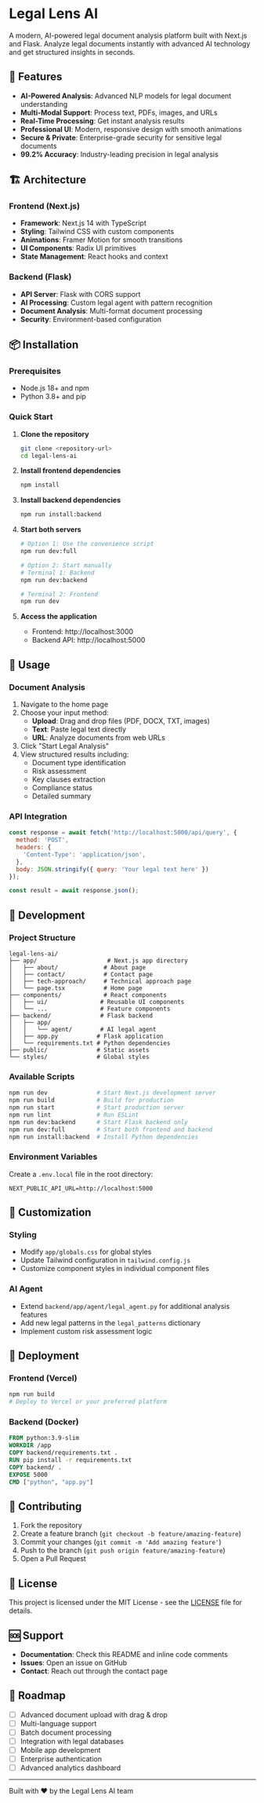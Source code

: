 # Legal Lens AI

A modern, AI-powered legal document analysis platform built with Next.js and Flask. Analyze legal documents instantly with advanced AI technology and get structured insights in seconds.

## 🚀 Features

- **AI-Powered Analysis**: Advanced NLP models for legal document understanding
- **Multi-Modal Support**: Process text, PDFs, images, and URLs
- **Real-Time Processing**: Get instant analysis results
- **Professional UI**: Modern, responsive design with smooth animations
- **Secure & Private**: Enterprise-grade security for sensitive legal documents
- **99.2% Accuracy**: Industry-leading precision in legal analysis

## 🏗️ Architecture

### Frontend (Next.js)
- **Framework**: Next.js 14 with TypeScript
- **Styling**: Tailwind CSS with custom components
- **Animations**: Framer Motion for smooth transitions
- **UI Components**: Radix UI primitives
- **State Management**: React hooks and context

### Backend (Flask)
- **API Server**: Flask with CORS support
- **AI Processing**: Custom legal agent with pattern recognition
- **Document Analysis**: Multi-format document processing
- **Security**: Environment-based configuration

## 📦 Installation

### Prerequisites
- Node.js 18+ and npm
- Python 3.8+ and pip

### Quick Start

1. **Clone the repository**
   ```bash
   git clone <repository-url>
   cd legal-lens-ai
   ```

2. **Install frontend dependencies**
   ```bash
   npm install
   ```

3. **Install backend dependencies**
   ```bash
   npm run install:backend
   ```

4. **Start both servers**
   ```bash
   # Option 1: Use the convenience script
   npm run dev:full
   
   # Option 2: Start manually
   # Terminal 1: Backend
   npm run dev:backend
   
   # Terminal 2: Frontend  
   npm run dev
   ```

5. **Access the application**
   - Frontend: http://localhost:3000
   - Backend API: http://localhost:5000

## 🎯 Usage

### Document Analysis
1. Navigate to the home page
2. Choose your input method:
   - **Upload**: Drag and drop files (PDF, DOCX, TXT, images)
   - **Text**: Paste legal text directly
   - **URL**: Analyze documents from web URLs
3. Click "Start Legal Analysis"
4. View structured results including:
   - Document type identification
   - Risk assessment
   - Key clauses extraction
   - Compliance status
   - Detailed summary

### API Integration
```javascript
const response = await fetch('http://localhost:5000/api/query', {
  method: 'POST',
  headers: {
    'Content-Type': 'application/json',
  },
  body: JSON.stringify({ query: 'Your legal text here' })
});

const result = await response.json();
```

## 🔧 Development

### Project Structure
```
legal-lens-ai/
├── app/                    # Next.js app directory
│   ├── about/             # About page
│   ├── contact/           # Contact page
│   ├── tech-approach/     # Technical approach page
│   └── page.tsx           # Home page
├── components/            # React components
│   ├── ui/               # Reusable UI components
│   └── ...               # Feature components
├── backend/              # Flask backend
│   ├── app/
│   │   └── agent/        # AI legal agent
│   ├── app.py           # Flask application
│   └── requirements.txt # Python dependencies
├── public/              # Static assets
└── styles/              # Global styles
```

### Available Scripts
```bash
npm run dev              # Start Next.js development server
npm run build            # Build for production
npm run start            # Start production server
npm run lint             # Run ESLint
npm run dev:backend      # Start Flask backend only
npm run dev:full         # Start both frontend and backend
npm run install:backend  # Install Python dependencies
```

### Environment Variables
Create a `.env.local` file in the root directory:
```env
NEXT_PUBLIC_API_URL=http://localhost:5000
```

## 🎨 Customization

### Styling
- Modify `app/globals.css` for global styles
- Update Tailwind configuration in `tailwind.config.js`
- Customize component styles in individual component files

### AI Agent
- Extend `backend/app/agent/legal_agent.py` for additional analysis features
- Add new legal patterns in the `legal_patterns` dictionary
- Implement custom risk assessment logic

## 🚀 Deployment

### Frontend (Vercel)
```bash
npm run build
# Deploy to Vercel or your preferred platform
```

### Backend (Docker)
```dockerfile
FROM python:3.9-slim
WORKDIR /app
COPY backend/requirements.txt .
RUN pip install -r requirements.txt
COPY backend/ .
EXPOSE 5000
CMD ["python", "app.py"]
```

## 🤝 Contributing

1. Fork the repository
2. Create a feature branch (`git checkout -b feature/amazing-feature`)
3. Commit your changes (`git commit -m 'Add amazing feature'`)
4. Push to the branch (`git push origin feature/amazing-feature`)
5. Open a Pull Request

## 📄 License

This project is licensed under the MIT License - see the [LICENSE](LICENSE) file for details.

## 🆘 Support

- **Documentation**: Check this README and inline code comments
- **Issues**: Open an issue on GitHub
- **Contact**: Reach out through the contact page

## 🔮 Roadmap

- [ ] Advanced document upload with drag & drop
- [ ] Multi-language support
- [ ] Batch document processing
- [ ] Integration with legal databases
- [ ] Mobile app development
- [ ] Enterprise authentication
- [ ] Advanced analytics dashboard

---

Built with ❤️ by the Legal Lens AI team
